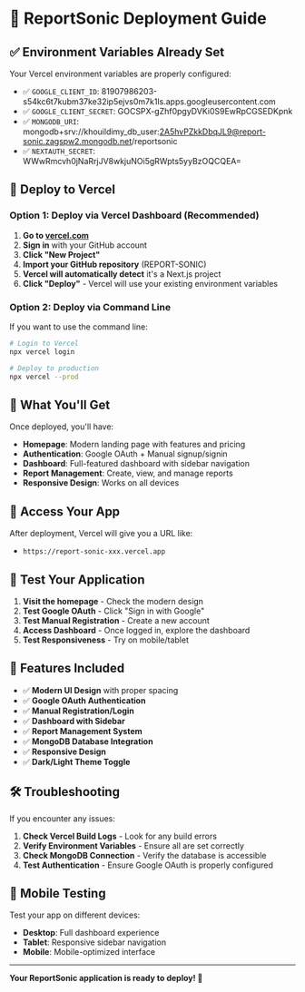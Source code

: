 # 🚀 ReportSonic Deployment Guide

## ✅ Environment Variables Already Set

Your Vercel environment variables are properly configured:

- ✅ `GOOGLE_CLIENT_ID`: 81907986203-s54kc6t7kubm37ke32ip5ejvs0m7k1ls.apps.googleusercontent.com
- ✅ `GOOGLE_CLIENT_SECRET`: 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
- ✅ `MONGODB_URI`: mongodb+srv://khouildimy_db_user:2A5hvPZkkDbqJL9@report-sonic.zagspw2.mongodb.net/reportsonic
- ✅ `NEXTAUTH_SECRET`: WWwRmcvh0jNaRrjJV8wkjuNOi5gRWpts5yyBzOQCQEA=

## 🚀 Deploy to Vercel

### Option 1: Deploy via Vercel Dashboard (Recommended)

1. **Go to [vercel.com](https://vercel.com)**
2. **Sign in** with your GitHub account
3. **Click "New Project"**
4. **Import your GitHub repository** (REPORT-SONIC)
5. **Vercel will automatically detect** it's a Next.js project
6. **Click "Deploy"** - Vercel will use your existing environment variables

### Option 2: Deploy via Command Line

If you want to use the command line:

```bash
# Login to Vercel
npx vercel login

# Deploy to production
npx vercel --prod
```

## 🎯 What You'll Get

Once deployed, you'll have:

- **Homepage**: Modern landing page with features and pricing
- **Authentication**: Google OAuth + Manual signup/signin
- **Dashboard**: Full-featured dashboard with sidebar navigation
- **Report Management**: Create, view, and manage reports
- **Responsive Design**: Works on all devices

## 🔗 Access Your App

After deployment, Vercel will give you a URL like:
- `https://report-sonic-xxx.vercel.app`

## 🧪 Test Your Application

1. **Visit the homepage** - Check the modern design
2. **Test Google OAuth** - Click "Sign in with Google"
3. **Test Manual Registration** - Create a new account
4. **Access Dashboard** - Once logged in, explore the dashboard
5. **Test Responsiveness** - Try on mobile/tablet

## 🎨 Features Included

- ✅ **Modern UI Design** with proper spacing
- ✅ **Google OAuth Authentication**
- ✅ **Manual Registration/Login**
- ✅ **Dashboard with Sidebar**
- ✅ **Report Management System**
- ✅ **MongoDB Database Integration**
- ✅ **Responsive Design**
- ✅ **Dark/Light Theme Toggle**

## 🛠️ Troubleshooting

If you encounter any issues:

1. **Check Vercel Build Logs** - Look for any build errors
2. **Verify Environment Variables** - Ensure all are set correctly
3. **Check MongoDB Connection** - Verify the database is accessible
4. **Test Authentication** - Ensure Google OAuth is properly configured

## 📱 Mobile Testing

Test your app on different devices:
- **Desktop**: Full dashboard experience
- **Tablet**: Responsive sidebar navigation
- **Mobile**: Mobile-optimized interface

---

**Your ReportSonic application is ready to deploy! 🎉**
